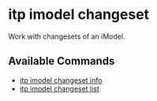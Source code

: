 # itp imodel changeset

Work with changesets of an iModel.

## Available Commands

- [itp imodel changeset info](imodel/changeset/info.md)
- [itp imodel changeset list](imodel/changeset/list.md)
